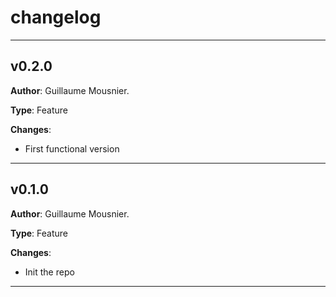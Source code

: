 # changelog

---

## v0.2.0

**Author**: Guillaume Mousnier.

**Type**: Feature

**Changes**:
- First functional version

---

## v0.1.0

**Author**: Guillaume Mousnier.

**Type**: Feature

**Changes**:
- Init the repo

---
